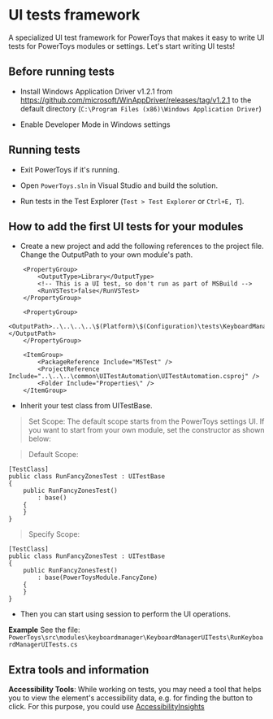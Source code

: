 # UI tests framework

 A specialized UI test framework for PowerToys that makes it easy to write UI tests for PowerToys modules or settings. Let's start writing UI tests!

## Before running tests  

- Install Windows Application Driver v1.2.1 from https://github.com/microsoft/WinAppDriver/releases/tag/v1.2.1 to the default directory (`C:\Program Files (x86)\Windows Application Driver`)

- Enable Developer Mode in Windows settings

## Running tests

- Exit PowerToys if it's running.

- Open `PowerToys.sln` in Visual Studio and build the solution.

- Run tests in the Test Explorer (`Test > Test Explorer` or `Ctrl+E, T`).


## How to add the first UI tests for your modules

- Create a new project and add the following references to the project file. Change the OutputPath to your own module's path.
```
	<PropertyGroup>
		<OutputType>Library</OutputType>
		<!-- This is a UI test, so don't run as part of MSBuild -->
		<RunVSTest>false</RunVSTest>
	</PropertyGroup>

	<PropertyGroup>
		<OutputPath>..\..\..\..\$(Platform)\$(Configuration)\tests\KeyboardManagerUITests\</OutputPath>
	</PropertyGroup>

	<ItemGroup>
	    <PackageReference Include="MSTest" />
	    <ProjectReference Include="..\..\..\common\UITestAutomation\UITestAutomation.csproj" />
	    <Folder Include="Properties\" />
	</ItemGroup>
```
- Inherit your test class from UITestBase.
>Set Scope: The default scope starts from the PowerToys settings UI. If you want to start from your own module, set the constructor as shown below:

 >Default Scope:
```
[TestClass]
public class RunFancyZonesTest : UITestBase
{
    public RunFancyZonesTest()
        : base()
    {
    }
}
```
>Specify Scope:
```
[TestClass]
public class RunFancyZonesTest : UITestBase
{
    public RunFancyZonesTest()
        : base(PowerToysModule.FancyZone)
    {
    }
}
```

- Then you can start using session to perform the UI operations.

**Example**
See the file: 
```PowerToys\src\modules\keyboardmanager\KeyboardManagerUITests\RunKeyboardManagerUITests.cs```
  

## Extra tools and information

 
 **Accessibility Tools**:
While working on tests, you may need a tool that helps you to view the element's accessibility data, e.g. for finding the button to click. For this purpose, you could use [AccessibilityInsights](https://accessibilityinsights.io/docs/windows/overview) 